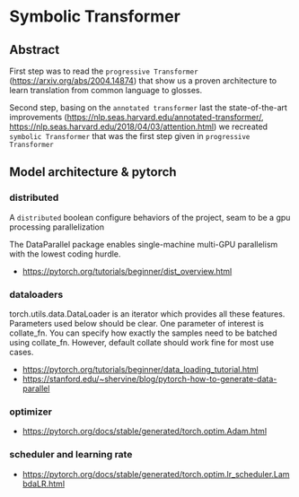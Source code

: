 # Symbolic Transformer

## Abstract
First step was to read the `progressive Transformer` (https://arxiv.org/abs/2004.14874) that show us a proven architecture to learn translation from common language to glosses.

Second step, basing on the `annotated transformer` last the state-of-the-art improvements (https://nlp.seas.harvard.edu/annotated-transformer/, https://nlp.seas.harvard.edu/2018/04/03/attention.html) we recreated `symbolic Transformer` that was the first step given in `progressive Transformer`

## Model architecture & pytorch

### distributed

A `distributed` boolean configure behaviors of the project, seam to be a gpu processing parallelization

The DataParallel package enables single-machine multi-GPU parallelism with the lowest coding hurdle.

- https://pytorch.org/tutorials/beginner/dist_overview.html

### dataloaders

torch.utils.data.DataLoader is an iterator which provides all these features. Parameters used below should be clear. One parameter of interest is collate_fn. You can specify how exactly the samples need to be batched using collate_fn. However, default collate should work fine for most use cases.

- https://pytorch.org/tutorials/beginner/data_loading_tutorial.html
- https://stanford.edu/~shervine/blog/pytorch-how-to-generate-data-parallel

### optimizer

- https://pytorch.org/docs/stable/generated/torch.optim.Adam.html

### scheduler and learning rate

- https://pytorch.org/docs/stable/generated/torch.optim.lr_scheduler.LambdaLR.html







